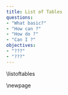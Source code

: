 ```yaml
---
title: List of Tables
questions:
- "What basic?"
- "How can ?"
- "How do ?"
- "Can I ?"
objectives:
- "???"
- "???"
---
```


\listoftables

\newpage



